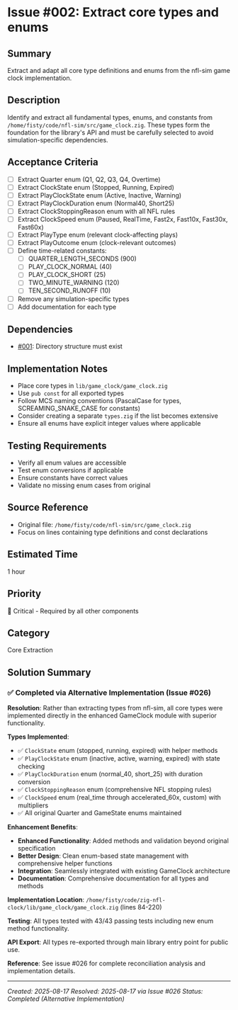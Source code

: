 # Issue #002: Extract core types and enums

## Summary
Extract and adapt all core type definitions and enums from the nfl-sim game clock implementation.

## Description
Identify and extract all fundamental types, enums, and constants from `/home/fisty/code/nfl-sim/src/game_clock.zig`. These types form the foundation for the library's API and must be carefully selected to avoid simulation-specific dependencies.

## Acceptance Criteria
- [ ] Extract Quarter enum (Q1, Q2, Q3, Q4, Overtime)
- [ ] Extract ClockState enum (Stopped, Running, Expired)
- [ ] Extract PlayClockState enum (Active, Inactive, Warning)
- [ ] Extract PlayClockDuration enum (Normal40, Short25)
- [ ] Extract ClockStoppingReason enum with all NFL rules
- [ ] Extract ClockSpeed enum (Paused, RealTime, Fast2x, Fast10x, Fast30x, Fast60x)
- [ ] Extract PlayType enum (relevant clock-affecting plays)
- [ ] Extract PlayOutcome enum (clock-relevant outcomes)
- [ ] Define time-related constants:
  - [ ] QUARTER_LENGTH_SECONDS (900)
  - [ ] PLAY_CLOCK_NORMAL (40)
  - [ ] PLAY_CLOCK_SHORT (25)
  - [ ] TWO_MINUTE_WARNING (120)
  - [ ] TEN_SECOND_RUNOFF (10)
- [ ] Remove any simulation-specific types
- [ ] Add documentation for each type

## Dependencies
- [#001](001_create_directory_structure.md): Directory structure must exist

## Implementation Notes
- Place core types in `lib/game_clock/game_clock.zig`
- Use `pub const` for all exported types
- Follow MCS naming conventions (PascalCase for types, SCREAMING_SNAKE_CASE for constants)
- Consider creating a separate `types.zig` if the list becomes extensive
- Ensure all enums have explicit integer values where applicable

## Testing Requirements
- Verify all enum values are accessible
- Test enum conversions if applicable
- Ensure constants have correct values
- Validate no missing enum cases from original

## Source Reference
- Original file: `/home/fisty/code/nfl-sim/src/game_clock.zig`
- Focus on lines containing type definitions and const declarations

## Estimated Time
1 hour

## Priority
🔴 Critical - Required by all other components

## Category
Core Extraction

## Solution Summary

### ✅ Completed via Alternative Implementation (Issue #026)

**Resolution**: Rather than extracting types from nfl-sim, all core types were implemented directly in the enhanced GameClock module with superior functionality.

**Types Implemented**:
- ✅ `ClockState` enum (stopped, running, expired) with helper methods
- ✅ `PlayClockState` enum (inactive, active, warning, expired) with state checking
- ✅ `PlayClockDuration` enum (normal_40, short_25) with duration conversion  
- ✅ `ClockStoppingReason` enum (comprehensive NFL stopping rules)
- ✅ `ClockSpeed` enum (real_time through accelerated_60x, custom) with multipliers
- ✅ All original Quarter and GameState enums maintained

**Enhancement Benefits**:
- **Enhanced Functionality**: Added methods and validation beyond original specification
- **Better Design**: Clean enum-based state management with comprehensive helper functions
- **Integration**: Seamlessly integrated with existing GameClock architecture
- **Documentation**: Comprehensive documentation for all types and methods

**Implementation Location**: `/home/fisty/code/zig-nfl-clock/lib/game_clock/game_clock.zig` (lines 84-220)

**Testing**: All types tested with 43/43 passing tests including new enum method functionality.

**API Export**: All types re-exported through main library entry point for public use.

**Reference**: See issue #026 for complete reconciliation analysis and implementation details.

---
*Created: 2025-08-17*
*Resolved: 2025-08-17 via Issue #026*
*Status: Completed (Alternative Implementation)*